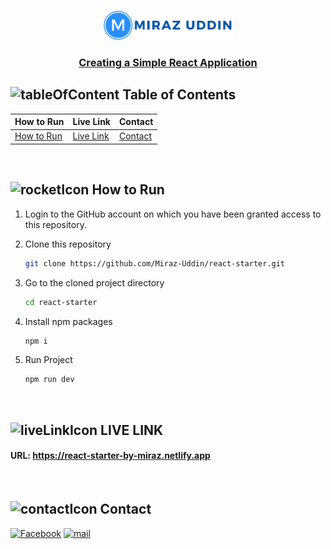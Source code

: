 <br />
 <p align="center">
    <img src="./logo.png" alt="Logo" width="207" height="47" />
    <h3 align="center "><a href="https://react-starter-by-miraz.netlify.app" target="_blank">Creating a Simple React Application</a></h3>
</p>

<!-- TABLE OF CONTENTS -->

## ![tableOfContent][tableofcontent-shield] Table of Contents

| How to Run                 | Live Link                | Contact              |
| -------------------------- | ------------------------ | -------------------- |
| [How to Run](#-how-to-run) | [Live Link](#-live-link) | [Contact](#-contact) |

<br>

<!-- How to Run -->

## ![rocketIcon][rocketIcon-shield] How to Run

1. Login to the GitHub account on which you have been granted access to this repository.

2. Clone this repository
   ```sh
   git clone https://github.com/Miraz-Uddin/react-starter.git
   ```
3. Go to the cloned project directory
   ```sh
   cd react-starter
   ```
4. Install npm packages
   ```sh
   npm i
   ```
5. Run Project
   ```sh
   npm run dev
   ```

<br>

<!-- LIVE LINK  -->

## ![liveLinkIcon][live-link-icon-shield] LIVE LINK

#### URL: https://react-starter-by-miraz.netlify.app

<br>

<!-- Contact  -->

## ![contactIcon][contacticon-shield] Contact

[![Facebook][facebook-shield]][facebook-url]
[![mail][mail-shield]][mail-url]

<!-- MARKDOWN LINKS & IMAGES -->

[facebook-shield]: https://img.shields.io/badge/-Facebook-black.svg?style=flat-square&logo=facebook&color=555&logoColor=white
[facebook-url]: https://www.facebook.com/profile.php?id=100083946927748
[thumbnail-shield]: https://i.ibb.co/d6hxnvd/Screenshot-50.png
[mail-shield]: https://img.shields.io/badge/%F0%9F%93%A7%20Email-mirazuddin0623%40gmail.com-blueviolet
[mail-url]: mailto:mirazuddin0623@gmail.com
[tableofcontent-shield]: https://img.icons8.com/external-flatart-icons-flat-flatarticons/28/undefined/external-direction-business-and-teamwork-flatart-icons-flat-flatarticons.png
[rocketIcon-shield]: https://img.icons8.com/3d-fluency/28/rocket.png
[contacticon-shield]: https://img.icons8.com/external-flaticons-lineal-color-flat-icons/28/undefined/external-support-communication-media-flaticons-lineal-color-flat-icons.png
[live-link-icon-shield]: https://img.icons8.com/nolan/28/domain.png
